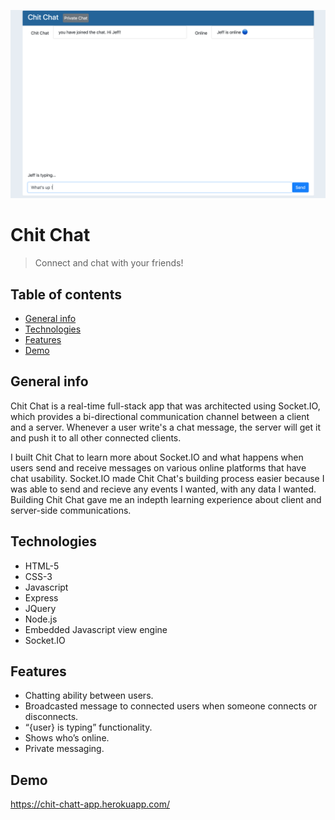 ![Example screenshot](./public/chit-chat.png)

# Chit Chat
> Connect and chat with your friends!

## Table of contents
* [General info](#general-info)
* [Technologies](#technologies)
* [Features](#features)
* [Demo](#Demo)

## General info
Chit Chat is a real-time full-stack app that was architected using Socket.IO, which provides a bi-directional communication channel between a client and a server. Whenever a user write's a chat message, the server will get it and push it to all other connected clients. 

I built Chit Chat to learn more about Socket.IO and what happens when users send and receive messages on various online platforms that have chat usability. Socket.IO made Chit Chat's building process easier because I was able to send and recieve any events I wanted, with any data I wanted. Building Chit Chat gave me an indepth learning experience about client and server-side communications.



## Technologies
* HTML-5
* CSS-3
* Javascript
* Express
* JQuery
* Node.js
* Embedded Javascript view engine
* Socket.IO


## Features
* Chatting ability between users.
* Broadcasted message to connected users when someone connects or disconnects.
* “{user} is typing” functionality.
* Shows who’s online.
* Private messaging.

## Demo
https://chit-chatt-app.herokuapp.com/
